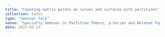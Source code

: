 ```yaml
---
title: "Counting matrix points on curves and surfaces with partitions"
collection: talks
type: "Seminar Talk"
venue: "Specialty Seminar in Partition Theory, q-Series and Related Topics, Michigan Technological University"
date: 2023-03-23
---
```

